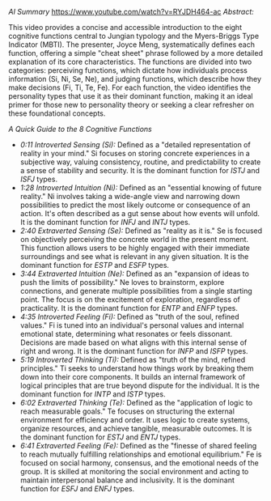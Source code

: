 *AI Summary* 
https://www.youtube.com/watch?v=RYJDH464-ac
*Abstract:*

This video provides a concise and accessible introduction to the eight cognitive functions central to Jungian typology and the Myers-Briggs Type Indicator (MBTI). The presenter, Joyce Meng, systematically defines each function, offering a simple "cheat sheet" phrase followed by a more detailed explanation of its core characteristics. The functions are divided into two categories: perceiving functions, which dictate how individuals process information (Si, Ni, Se, Ne), and judging functions, which describe how they make decisions (Fi, Ti, Te, Fe). For each function, the video identifies the personality types that use it as their dominant function, making it an ideal primer for those new to personality theory or seeking a clear refresher on these foundational concepts.

*A Quick Guide to the 8 Cognitive Functions*

*   *0:11 Introverted Sensing (Si):* Defined as a "detailed representation of reality in your mind." Si focuses on storing concrete experiences in a subjective way, valuing consistency, routine, and predictability to create a sense of stability and security. It is the dominant function for *ISTJ* and *ISFJ* types.
*   *1:28 Introverted Intuition (Ni):* Defined as an "essential knowing of future reality." Ni involves taking a wide-angle view and narrowing down possibilities to predict the most likely outcome or consequence of an action. It's often described as a gut sense about how events will unfold. It is the dominant function for *INFJ* and *INTJ* types.
*   *2:40 Extraverted Sensing (Se):* Defined as "reality as it is." Se is focused on objectively perceiving the concrete world in the present moment. This function allows users to be highly engaged with their immediate surroundings and see what is relevant in any given situation. It is the dominant function for *ESTP* and *ESFP* types.
*   *3:44 Extraverted Intuition (Ne):* Defined as an "expansion of ideas to push the limits of possibility." Ne loves to brainstorm, explore connections, and generate multiple possibilities from a single starting point. The focus is on the excitement of exploration, regardless of practicality. It is the dominant function for *ENTP* and *ENFP* types.
*   *4:35 Introverted Feeling (Fi):* Defined as "truth of the soul, refined values." Fi is tuned into an individual's personal values and internal emotional state, determining what resonates or feels dissonant. Decisions are made based on what aligns with this internal sense of right and wrong. It is the dominant function for *INFP* and *ISFP* types.
*   *5:19 Introverted Thinking (Ti):* Defined as "truth of the mind, refined principles." Ti seeks to understand how things work by breaking them down into their core components. It builds an internal framework of logical principles that are true beyond dispute for the individual. It is the dominant function for *INTP* and *ISTP* types.
*   *6:02 Extraverted Thinking (Te):* Defined as the "application of logic to reach measurable goals." Te focuses on structuring the external environment for efficiency and order. It uses logic to create systems, organize resources, and achieve tangible, measurable outcomes. It is the dominant function for *ESTJ* and *ENTJ* types.
*   *6:41 Extraverted Feeling (Fe):* Defined as the "finesse of shared feeling to reach mutually fulfilling relationships and emotional equilibrium." Fe is focused on social harmony, consensus, and the emotional needs of the group. It is skilled at monitoring the social environment and acting to maintain interpersonal balance and inclusivity. It is the dominant function for *ESFJ* and *ENFJ* types.
